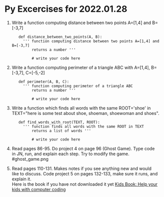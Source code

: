 # Py Excercises for 2022.01.28

1) Write a function computing distance between two points A=[1,4] and B=[-3,7]

          def distance_between_two_points(A, B):
            ''' function computing distance between two points A=[1,4] and B=[-3,7]
                returns a number '''
                
                # write your code here
                
                
 
2) Write a function computing perimeter of a triangle ABC with  A=[1,4], B=[-3,7], C=[-5,-2]

          def perimeter(A, B, C):
            ''' function computing perimeter of a triangle ABC
                returns a number '''
                
                # write your code here
                
                
 
3) Write a function which finds all words with the same ROOT='shoe' in TEXT="here is some test about shoe, shoeman, shoewoman and shoes".

          def find_words_with_root(TEXT, ROOT):
            ''' function finds all words with the same ROOT in TEXT
                returns a list of words '''
                
                # write your code here
                
           
  
                
4) Read pages 86-95. Do project 4 on page 96 (Ghost Game). Type code in JN, run, and explain each step. Try to modify the game. 
 #ghost_game.png

5) Read pages 110-131. Makes notes if you see anything new and would like to discuss.
Code project 5 on pages 132-133, make sure it runs, and explain it.   
Here is the book if you have not downloaded it yet [Kids Book: Help your kids with computer coding](http://library.lol/main/72D218A7A73C4D4ABC7BE582EBD85385)
    
